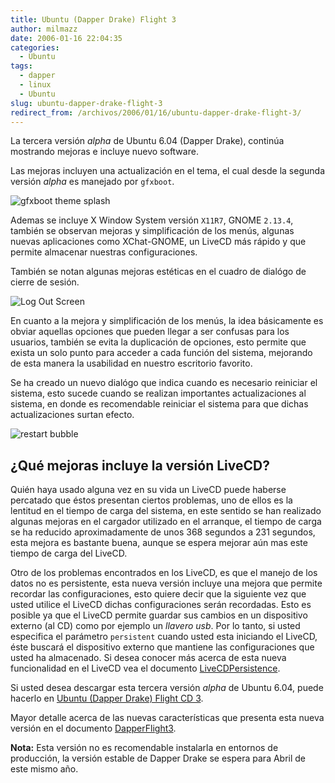 ```yaml
---
title: Ubuntu (Dapper Drake) Flight 3
author: milmazz
date: 2006-01-16 22:04:35
categories:
  - Ubuntu
tags:
  - dapper
  - linux
  - Ubuntu
slug: ubuntu-dapper-drake-flight-3
redirect_from: /archivos/2006/01/16/ubuntu-dapper-drake-flight-3/
---
```


La tercera versión _alpha_ de Ubuntu 6.04 (Dapper Drake), continúa mostrando mejoras e incluye nuevo software.

Las mejoras incluyen una actualización en el tema, el cual desde la segunda versión _alpha_ es manejado por `gfxboot`.

![gfxboot theme splash](http://www.simplifiedcomplexity.com/images/screenshots/dapper/flight3/gfxboot-theme-splash-small.png)

Ademas se incluye X Window System versión `X11R7`, GNOME `2.13.4`, también se observan mejoras y simplificación de los menús, algunas nuevas aplicaciones como XChat-GNOME, un LiveCD más rápido y que permite almacenar nuestras configuraciones.

También se notan algunas mejoras estéticas en el cuadro de dialógo de cierre de sesión.

![Log Out Screen](http://www.simplifiedcomplexity.com/images/screenshots/dapper/flight3/logout.png)

En cuanto a la mejora y simplificación de los menús, la idea básicamente es obviar aquellas opciones que pueden llegar a ser confusas para los usuarios, también se evita la duplicación de opciones, esto permite que exista un solo punto para acceder a cada función del sistema, mejorando de esta manera la usabilidad en nuestro escritorio favorito.

Se ha creado un nuevo dialógo que indica cuando es necesario reiniciar el sistema, esto sucede cuando se realizan importantes actualizaciones al sistema, en donde es recomendable reiniciar el sistema para que dichas actualizaciones surtan efecto.

![restart bubble](http://www.simplifiedcomplexity.com/images/screenshots/dapper/flight3/restart-bubble.png)

## ¿Qué mejoras incluye la versión LiveCD?

Quién haya usado alguna vez en su vida un LiveCD puede haberse percatado que éstos presentan ciertos problemas, uno de ellos es la lentitud en el tiempo de carga del sistema, en este sentido se han realizado algunas mejoras en el cargador utilizado en el arranque, el tiempo de carga se ha reducido aproximadamente de unos 368 segundos a 231 segundos, esta mejora es bastante buena, aunque se espera mejorar aún mas este tiempo de carga del LiveCD.

Otro de los problemas encontrados en los LiveCD, es que el manejo de los datos no es persistente, esta nueva versión incluye una mejora que permite recordar las configuraciones, esto quiere decir que la siguiente vez que usted utilice el LiveCD dichas configuraciones serán recordadas. Esto es posible ya que el LiveCD permite guardar sus cambios en un dispositivo externo (al CD) como por ejemplo un _llavero usb_. Por lo tanto, si usted especifica el parámetro `persistent` cuando usted esta iniciando el LiveCD, éste buscará el dispositivo externo que mantiene las configuraciones que usted ha almacenado. Si desea conocer más acerca de esta nueva funcionalidad en el LiveCD vea el documento [LiveCDPersistence](https://wiki.ubuntu.com/LiveCDPersistence).

Si usted desea descargar esta tercera versión _alpha_ de Ubuntu 6.04, puede hacerlo en [Ubuntu (Dapper Drake) Flight CD 3](http://cdimage.ubuntu.com/releases/dapper/flight-3/).

Mayor detalle acerca de las nuevas características que presenta esta nueva versión en el documento [DapperFlight3](https://wiki.ubuntu.com/DapperFlight3).

**Nota:** Esta versión no es recomendable instalarla en entornos de producción, la versión estable de Dapper Drake se espera para Abril de este mismo año.
